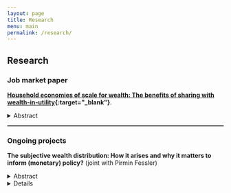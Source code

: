 ```yaml
---
layout: page
title: Research
menu: main
permalink: /research/
---
```



## Research


### Job market paper
<p> </p>

**[Household economies of scale for wealth: The benefits of sharing with wealth-in-utility](https://severin-rapp.github.io/assets/wealtheq_JMP.pdf){:target="_blank"}**.    
<details>
  <summary>Abstract</summary>
Measures of private wealth are often available only at the household or tax-unit level. But how does household wealth map into individual welfare? Analogous to household economies of scale for consumption, I argue that there are economies of scale to household wealth. This paper is the first to offer a methodology and empirical results to account for household wealth scale effects based on wealth-in-utility preferences. I propose economies of scale that differ by accumulation purpose – funding consumption as opposed to holding wealth for status or bequest motives (non-consumption). Presenting estimates of scale effects derived from stated preference data in the German Socio-Economic Panel (SOEP), I find that non-consumption economies of scale are almost perfect. In addition, the paper offers an empirical application to inequality measurement. Since non-consumption wealth matters primarily among wealthy households, adjusting household wealth for size primarily affects less affluent households, feeding into higher estimates of inequality. For example, the Palma ratio for Germany increases by up to 18\% once scale effects are taken into account, and the Gini index by 3\%. Beyond providing parameter estimates for a wealth-in-utility model with household size, the results have relevant applications in the measurement of inequality and optimal taxation.
</details>
<p> </p>


<hr style="border:.25px solid grey">

### Ongoing projects
<p> </p>

**The subjective wealth distribution: How it arises and why it matters to inform (monetary) policy?**
(joint with Pirmin Fessler)
<details>
  <summary>Abstract</summary>
Recently, the influence of income and wealth distribution on aggregate savings receives considerable attention. While prior studies primarily address measured income distributions, we highlight the significance of individuals' subjective perceptions in economic decision-making. We investigate the link between an individual's perception of their wealth distribution rank and their savings behavior. Using unique wealth survey data, we reveal substantial bias in self-assessed distributional ranks. Our estimates indicate that individuals underestimating their wealth rank exhibit a savings rate roughly 50\% higher than those accurately assessing their position. This robust result holds after accounting for diverse household and individual characteristics and different functional forms. Furthermore, we introduce a novel instrument by leveraging a wage transparency law's implementation to identify a causal effect of similar order of magnitude. Our findings inform contemporary macroeconomic models and aid in evaluating the impact of social segregation and information bubbles on economic decisions mediated through individual relative wealth perceptions.</details>
<details>
<p> </p>

**Understanding Wealth Inequality: A Probate-Based approach**    
(joint with Franziska Disslbacher) 
<details>
  <summary>Abstract</summary>
The distribution of bequests is central to many economic questions of key significance in both research and policy. Economic behaviour in terms of labour supply, savings and consumption depend on bequests, and the distribution of estates allows for inferences about the distribution of wealth among the living. But how are bequests (and by extension, wealth) distributed, both vertically but also horizontally between individuals with different socioeconomic characteristics? This project digitizes and exploits a to-date unused administrative data source to take a fresh look at inheritances and wealth in Austria: Individual-level probate records that also cover the very top tail of the wealth distribution, unobserved in most other data sources. In addition to detailed data on individual balance sheets, the probate records also offer rich information on the characteristics of the deceased, along with some data on the heirs. While probate records reach back centuries, we focus on the time period from 2014 to 2019. The Austrian data is also of interest from an international perspective: In contrast to probate records employed in previous research, such as those for Italy and the UK, there is no missing population due to minimum asset thresholds. After providing a detailed analysis of the distribution of bequests, we proceed by employing the mortality multiplier method to draw inferences on the distribution of wealth among the living. Then, we benchmark the estimates with Austrian survey evidence. In addition to new insights about the precise composition of bequeathed assets and the characteristics of the testators, we expect the better coverage of the tails of the bequest-distribution to affect estimates of both levels and inequality. 
<details>
<p> </p>


<hr style="border:.25px solid grey">

### Journal publications
<p> </p>

**[Wealth and Welfare: Do Private and Public Safety Nets Compensate for Asset Poverty?](https://doi.org/10.17645/si.v11i1.5937){:target="_blank"}**, *Social Inclusion*, 2023, 11(1),  176–186.    
(joint with Stefan Humer)    
<details>
  <summary>Abstract</summary>
Economic shocks test the resilience of families around the world. Lockdowns, extended periods of unemployment, and inflation challenge the capabilities of private households to maintain their living standards whilst keeping their budgets in balance. Asset poverty is a concept invoked frequently to measure the capacity of private households to mitigate income loss by relying exclusively on their savings. In contrast to conventional asset poverty measures, we quantify the combined cushioning effect of private and public safety nets. Highlighting the importance of public safety nets and familial networks, this paper devises a modified concept of asset poverty: rather than purely simulating a household’s asset decumulation without replacement income, the modified indicator accounts for replacement income in a static setting. The empirical assessment of modified asset poverty in Europe and America combines harmonised microdata on household finances with simulations of institutional rules set by social insurance systems. Our results reveal how differences in social relations and institutional rules shape cross-country variation in the vulnerability of private households. We find that, in contrast to the US where the asset poverty of US families is particularly low, households in most European countries are less vulnerable because generous social security systems coexist with low private assets.  However, in some European countries, benefit generosity decreases the longer income losses last, exposing time dynamics in vulnerability. Complementing social insurance mechanisms, in countries such as Greece, households are more likely to receive financial support from family or friends. Cross-national heterogeneity in vulnerability suggests that a shock may have different implications across countries.
</details>
<p> </p>

<hr style="border:.25px solid grey">

### Book Chapters
<p> </p>

**[Armut, Soziale Ausgrenzung und Wohnen](https://emedien.arbeiterkammer.at/viewer/ppnresolver?id=AC16852491){:target="_blank"}** [Poverty, Social Exckusion and Housing], *Soziale Lage und Sozialpolitik in Österreich*, 2023, 24. 
(joint with Karin Heitzmann)
<details>
  <summary>Abstract</summary>
Against the background of multiple crises, welfare states face increasing challenges in maintaining living standards and combatting poverty. This contribution reviews the evidence with respect to poverty (risk) and homelessness in Austria, while assessing welfare state change in the past decade. It supplements traditional income-based measures with a discussion of material indicators of poverty, and discusses the important role of living costs and housing for the analysis of poverty in particular. Overall, the analysis highlights the need for policy-makers not only to rely on employment as a poverty reduction strategy, but also to ensure wage growth and the provision of basic goods and services to keep the cost of living moderate.
</details>
<p> </p>


<hr style="border:.25px solid grey">

### Working papers 
<p> </p>

**[Wealth distribution and household economies of scale: Do families matter for ineqality?](https://research.wu.ac.at/ws/portalfiles/portal/35839119/WP336.pdf){:target="_blank"}**, *Department of Economics Working Paper Series*, 2023, No. 336  
<details>
  <summary>Abstract</summary>
Wealth inequality assumes a central role in the debate on economic inequality. Yet, in contrast to the literature on income distribution, the role of the household in moderating inequality remains poorly understood. This paper argues that economies of scale to household wealth matter crucially, offering both a methodology and empirical results to account for household scale effects. As wealth enters individual utility directly (not at least due to bequest motives), it is possible to test for economies of scale in components of household wealth held for such non-consumption purposes, which may differ from traditional consumption scale effects. Using the model of a capitalist-spirit bequest motive to formalise the decision of allocating wealth between consumption and non-consumption purposes, this paper is the first to offer a concept of economies of scale for wealth rather than an ad-hoc approach. Adapting the model to accommodate household size effects, the second contribution of this paper is to estimate wealth economies of scale using satisfaction data from the German Socio-Economic Panel (SOEP), drawing on a non-linear estimator to recover structural model parameters. Next, the article appraises the implications of scale effects adjustments for the distribution of household wealth in Germany. Overall, the findings suggest that non-consumption economies of scale are almost perfect. Since non-consumption wealth matters primarily among the affluent households, adjusting household wealth for size does not affect them strongly, feeding into higher estimates of inequality. For example, the Palma ratio for Germany in 2012 increases by 17.1\% once scale effects are taken into account, and the Gini index by 3\%. The results do not only inform the academic literature on scale effects, and thus the measurement of inequality and living conditions, but also provides a new perspective on the influence of bequest (motives) on wealth inequality. 
</details>
<p> </p>

**[Asset Bias in Household Needs Measurement](https://research.wu.ac.at/ws/portalfiles/portal/16968378/Rapp_2021_INEQ_WP_22.pdf){:target="_blank"}**, *INEQ Working Paper Series*, 2021, No. 22    
<details>
  <summary>Abstract</summary>
Increasingly, the estimation of household equivalence scales relies on subjec-tive data. This approach challenges not only traditional methodology, but alsoprovides systematically lower estimates of household needs compared to othermethods. I offer a novel take on this puzzle and argue that the failure to accountfor private wealth in subjective measurement is part of the explanation of whyhousehold financial needs appear to be low. Wealthy survey respondents claimto be satisfied with less income, as they can draw on their asset buffer to main-tain a given living standard. Capitalising on SOEP survey data, I find that thefinancial needs of a household comprising five members relative to a referencehousehold might be underestimated by up to 20% if wealth is not accountedfor. Equivalence scales are central to poverty and inequality measurement, thedesign of social transfer systems and many other applications. Therefore, it iscrucial to account for asset ownership when drawing on estimates that rely onthe subjective methodology.
</details>
<p> </p>

<hr style="border:.25px solid grey">

### Research reports 
<p> </p>

**[Vermögen in Wien. Ungleichheit und Öffentliches Eigentum](https://www.digital.wienbibliothek.at/wbrup/download/pdf/3404254?originalFilename=true){:target="_blank"}** [Wealth in Vienna. Inequality and public ownership], City of Vienna Municipal Department No. 23, 2021     
(joint with Robert Lasser, Vanessa Lechinger and Cara Dabrowski) 
<details>
  <summary>Abstract</summary>
The distribution of wealth is a central object of interest in both academics and policy-making. While much research on wealth focuses on the national level, this paper provides insights on the sub-national level, providing evidence on wealth inequality in Vienna in a comparison with other Austrian regions. Based on regionally stratified data from the Austrian Household Finance and Consumption Survey (HFCS), the analysis makes three main contributions. Firstly, in addition to vertical inequality, we explore disparities in household wealth across different types of households and between men and women at the subnational level. Secondly, the paper develops a concept of augmented wealth, which adds housing wealth held by the non-profit sector (municipal housing, housing associations, …) to the private wealth of households that benefit most from it. Lastly, we study the relationship between our measure of augmented wealth and life satisfaction. While overall wealth inequality is much higher than income inequality in Austria, the paper finds that the distribution of wealth is particularly dispersed in Vienna relative to the rest of the country. However, focusing on housing-augmented wealth attenuates the regional differences. When turning to the relationship between housing-augmented wealth and subjective satisfaction outcomes, the article shows a positive association between the augmented component of wealth and life satisfaction. Given the important quantitative implications of our augmented wealth measure in cross-regional comparisons and its association with wellbeing-outcomes, the findings point towards the importance of exploring different concepts of wealth in wealth research.  
</details>
<p> </p>

**[Kinderkosten - Berechnungsmethoden & Bandbreiten](https://www.wu.ac.at/fileadmin/wu/d/ri/ineq/Projekte/Kinderkosten/INEQ_Kinderkosten_BerechnungsmethodenBandbreiten.pdf){:target="_blank"}** [The cost of children. Methods and bandwidths], City of Vienna Municipal Department No. 40, 2020    
(joint with Stefan Humer)
<details>
  <summary>Abstract</summary>
How much resources do families with children need relative to childless households? Which methods are suitable to measuring such costs of children? These questions are highly relevant, not at least when it comes to calibrating the generosity of public transfers, such as means-tested minimum income schemes. This paper reviews the vast literature on the cost of children and equivalence scales, highlighting the blind spots of scholarship and summarising the empirical estimates of child-costs in Austria. We begin with an assessment of a number of methods applied to compute the costs of children, showing that no single approach outperforms the others in all dimensions. In view of their theoretical foundations, the most popular approaches in Austria are subject to criticism in the international literature. Given the broad variety of methods, we argue that the purpose of the analysis is crucial to the choice of the methodological approach. The costs of children computed for assisting prospective families with their financial planning will be an ill-suited evidence-base for the design minimum income schemes. The meta-analysis of the costs of children in Austria suggests that the needs of the first child range between one and two thirds of an adult’s needs. At the same time, the evidence for the existence of economies of scale is ambiguous. Constructing bandwidths for child costs shades the diversity of the results, shaped by different methodological approaches. Deriving costs in currency units crucially depends on the assumptions made regarding the reference value of the needs of childless households. Looking forward, our results point out that future attempts to compute the costs of children should pay particular attention to capturing the living conditions of single households, multigenerational households and patchwork families. At the same time, research needs to address the heterogeneous needs of households along the income distribution. Lastly, scholarship should consider how to combine approaches and synthesise results appropriately to produce more accessible and user-friendly statistics.
</details>
<p> </p>

**[Entwicklung und Verteilung von Lebenshaltungskosten in Österreich](https://www.sozialministerium.at/dam/jcr:6576e9e9-5735-4d94-8d55-240eb2251afd/2018_ineq_lebenshaltungskosten.pdf){:target="_blank"}** [Development and distributional impact of inflation], Austrian Federal Ministry for Work, Social Affairs, Health and Consumer Protection, 2018     
(joint with Stefan Humer) 
